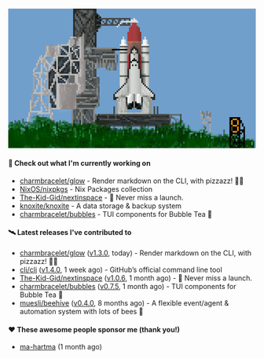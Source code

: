 ![](https://raw.githubusercontent.com/penguwin/penguwin/master/assets/shuttle.gif)

#### 🚀 Check out what I'm currently working on

- [charmbracelet/glow](https://github.com/charmbracelet/glow) - Render markdown on the CLI, with pizzazz! 💅🏻
- [NixOS/nixpkgs](https://github.com/NixOS/nixpkgs) - Nix Packages collection
- [The-Kid-Gid/nextinspace](https://github.com/The-Kid-Gid/nextinspace) - 🚀 Never miss a launch.
- [knoxite/knoxite](https://github.com/knoxite/knoxite) - A data storage &amp; backup system
- [charmbracelet/bubbles](https://github.com/charmbracelet/bubbles) - TUI components for Bubble Tea 🍡

#### 🛰️ Latest releases I've contributed to

- [charmbracelet/glow](https://github.com/charmbracelet/glow) ([v1.3.0](https://github.com/charmbracelet/glow/releases/tag/v1.3.0), today) - Render markdown on the CLI, with pizzazz! 💅🏻
- [cli/cli](https://github.com/cli/cli) ([v1.4.0](https://github.com/cli/cli/releases/tag/v1.4.0), 1 week ago) - GitHub’s official command line tool
- [The-Kid-Gid/nextinspace](https://github.com/The-Kid-Gid/nextinspace) ([v1.0.6](https://github.com/The-Kid-Gid/nextinspace/releases/tag/v1.0.6), 1 month ago) - 🚀 Never miss a launch.
- [charmbracelet/bubbles](https://github.com/charmbracelet/bubbles) ([v0.7.5](https://github.com/charmbracelet/bubbles/releases/tag/v0.7.5), 1 month ago) - TUI components for Bubble Tea 🍡
- [muesli/beehive](https://github.com/muesli/beehive) ([v0.4.0](https://github.com/muesli/beehive/releases/tag/v0.4.0), 8 months ago) - A flexible event/agent &amp; automation system with lots of bees 🐝

#### ❤️ These awesome people sponsor me (thank you!)

- [ma-hartma](https://github.com/ma-hartma) (1 month ago)
